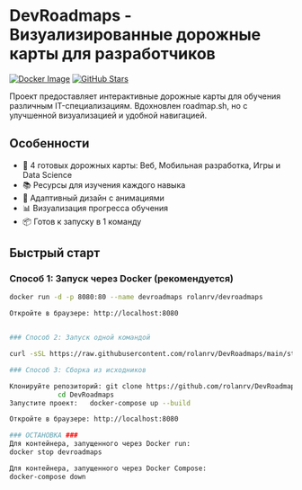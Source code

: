 # DevRoadmaps - Визуализированные дорожные карты для разработчиков

[![Docker Image](https://img.shields.io/docker/pulls/rolanrv/devroadmaps?style=flat-square)](https://hub.docker.com/r/rolanrv/devroadmaps)
[![GitHub Stars](https://img.shields.io/github/stars/rolanrv/DevRoadmaps?style=flat-square)](https://github.com/rolanrv/DevRoadmaps)

Проект предоставляет интерактивные дорожные карты для обучения различным IT-специализациям. Вдохновлен roadmap.sh, но с улучшенной визуализацией и удобной навигацией.


## Особенности

- 🚀 4 готовых дорожных карты: Веб, Мобильная разработка, Игры и Data Science
- 📚 Ресурсы для изучения каждого навыка
- 🎨 Адаптивный дизайн с анимациями
- 📊 Визуализация прогресса обучения
- 📦 Готов к запуску в 1 команду

## Быстрый старт

### Способ 1: Запуск через Docker (рекомендуется)

```bash
docker run -d -p 8080:80 --name devroadmaps rolanrv/devroadmaps

Откройте в браузере: http://localhost:8080


### Способ 2: Запуск одной командой

curl -sSL https://raw.githubusercontent.com/rolanrv/DevRoadmaps/main/start.sh | bash

### Способ 3: Сборка из исходников

Клонируйте репозиторий: git clone https://github.com/rolanrv/DevRoadmaps.git
			cd DevRoadmaps
Запустите проект: 	docker-compose up --build

Откройте в браузере: http://localhost:8080

### ОСТАНОВКА ###
Для контейнера, запущенного через Docker run:
docker stop devroadmaps

Для контейнера, запущенного через Docker Compose:
docker-compose down
